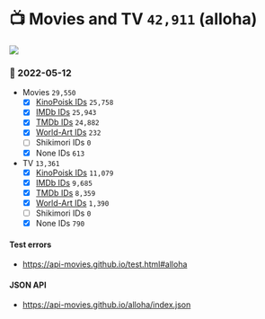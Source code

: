 # :tv: Movies and TV `42,911` (alloha)

<a href="https://API-Movies.github.io"><img src="https://API-Movies.github.io/banner.png?cache"></a>

### :date: 2022-05-12
- Movies `29,550`
  - [x] <a href="https://API-Movies.github.io/alloha/movie_kinopoisk_ids.json">KinoPoisk IDs</a> `25,758`
  - [x] <a href="https://API-Movies.github.io/alloha/movie_imdb_ids.json">IMDb IDs</a> `25,943`
  - [x] <a href="https://API-Movies.github.io/alloha/movie_tmdb_ids.json">TMDb IDs</a> `24,882`
  - [x] <a href="https://API-Movies.github.io/alloha/movie_world_art_ids.json">World-Art IDs</a> `232`
  - [ ] Shikimori IDs `0`
  - [x] None IDs `613`
- TV `13,361`
  - [x] <a href="https://API-Movies.github.io/alloha/tv_kinopoisk_ids.json">KinoPoisk IDs</a> `11,079`
  - [x] <a href="https://API-Movies.github.io/alloha/tv_imdb_ids.json">IMDb IDs</a> `9,685`
  - [x] <a href="https://API-Movies.github.io/alloha/tv_tmdb_ids.json">TMDb IDs</a> `8,359`
  - [x] <a href="https://API-Movies.github.io/alloha/tv_world_art_ids.json">World-Art IDs</a> `1,390`
  - [ ] Shikimori IDs `0`
  - [x] None IDs `790`
#### Test errors
- <a href='https://api-movies.github.io/test.html#alloha'>https://api-movies.github.io/test.html#alloha</a>
#### JSON API
- <a href='https://api-movies.github.io/alloha/index.json'>https://api-movies.github.io/alloha/index.json</a>
